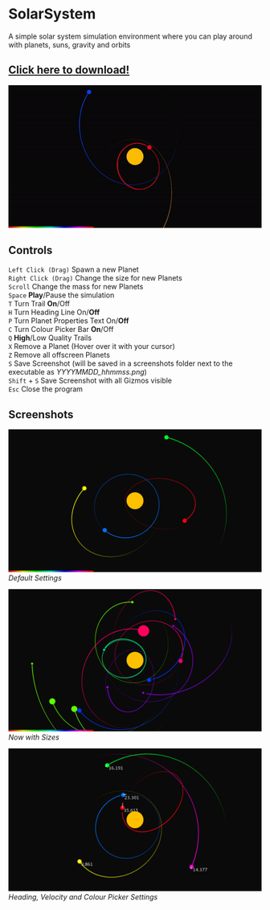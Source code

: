# SolarSystem
A simple solar system simulation environment where you can play around with planets, suns, gravity and orbits

## [Click here to download!](../../releases/latest)

![GIF](/.github/images/pc_anim.gif "GIF")

## Controls
`Left Click (Drag)` Spawn a new Planet\
`Right Click (Drag)` Change the size for new Planets\
`Scroll` Change the mass for new Planets\
`Space` **Play**/Pause the simulation\
`T` Turn Trail **On**/Off\
`H` Turn Heading Line On/**Off**\
`P` Turn Planet Properties Text On/**Off**\
`C` Turn Colour Picker Bar **On**/Off\
`Q` **High**/Low Quality Trails\
`X` Remove a Planet (Hover over it with your cursor)\
`Z` Remove all offscreen Planets\
`S` Save Screenshot (will be saved in a screenshots folder next to the executable as *YYYYMMDD_hhmmss.png*)\
`Shift` + `S` Save Screenshot with all Gizmos visible\
`Esc` Close the program

## Screenshots
![Default Settings](/.github/images/pc_def.png "Default Settings")\
*Default Settings*


![Now with Sizes!](/.github/images/pc_newsize.png "Now with Sizes")\
*Now with Sizes*

![Heading, Velocity and Colour Picker Settings](/.github/images/pc_settings.png "Heading, Velocity and Colour Picker Settings")\
*Heading, Velocity and Colour Picker Settings*
